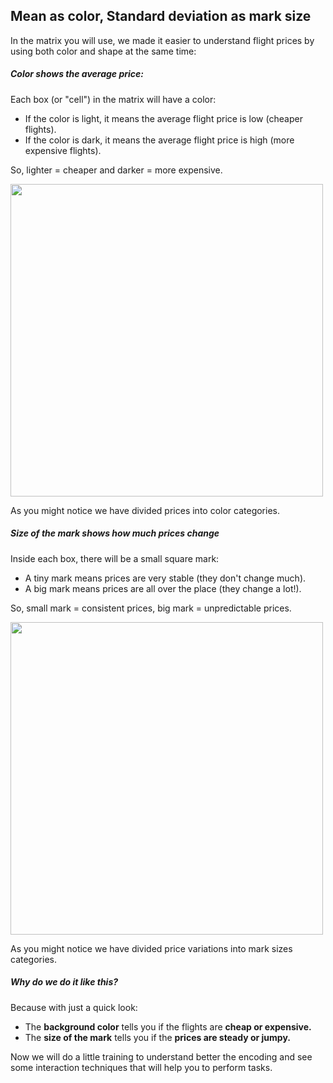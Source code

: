 ## Mean as color, Standard deviation as mark size

In the matrix you will use, we made it easier to understand flight prices by using both color and shape at the same time:

##### Color shows the average price:

Each box (or "cell") in the matrix will have a color:

- If the color is light, it means the average flight price is low (cheaper flights).
- If the color is dark, it means the average flight price is high (more expensive flights).

So, lighter = cheaper and darker = more expensive.

<img src='./assets/images/color-mean.png' width='500'>

As you might notice we have divided prices into color categories.

##### Size of the mark shows how much prices change

Inside each box, there will be a small square mark:

- A tiny mark means prices are very stable (they don't change much).
- A big mark means prices are all over the place (they change a lot!).

So, small mark = consistent prices, big mark = unpredictable prices.

<img src='./assets/images/size-std.png' width='500'>

As you might notice we have divided price variations into mark sizes categories.

##### Why do we do it like this?

Because with just a quick look:

- The **background color** tells you if the flights are **cheap or expensive.**
- The **size of the mark** tells you if the **prices are steady or jumpy.**

Now we will do a little training to understand better the encoding and see some interaction techniques that will help you to perform tasks.

